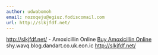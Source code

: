 ```yaml
---
author: udwabomoh
email: nozoqeju@egiuz.fodiscomail.com
url: http://slkjfdf.net/
---
```


http://slkjfdf.net/ - Amoxicillin Online <a href="http://slkjfdf.net/">Buy Amoxicillin Online</a> shy.wavq.blog.dandart.co.uk.eon.ic http://slkjfdf.net/